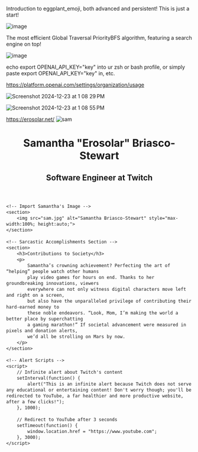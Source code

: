 Introduction to eggplant_emoji, both advanced and persistent! This is just a start!

![image](https://github.com/user-attachments/assets/f4adedd0-fda7-4b6c-a6d4-807387e4a262)


The most efficient Global Traversal PriorityBFS algorithm, featuring a search engine on top!

![image](https://github.com/user-attachments/assets/ccebd1ec-7e6b-4b8b-86dd-e18822a9a942)



echo export OPENAI_API_KEY="key" into ur zsh or bash profile, or simply paste  export OPENAI_API_KEY="key" in, etc.

https://platform.openai.com/settings/organization/usage


![Screenshot 2024-12-23 at 1 08 29 PM](https://github.com/user-attachments/assets/113900d3-beee-4b08-afe4-2335b5beb0f9)

![Screenshot 2024-12-23 at 1 08 55 PM](https://github.com/user-attachments/assets/03095544-e103-4cc6-8cc0-8fa7ebea4448)


https://erosolar.net/
![sam](https://github.com/user-attachments/assets/62d28f2a-7427-46dc-a86c-4c8fe5c520cf)


<!DOCTYPE html>
<html lang="en">
<head>
    <meta charset="UTF-8">
    <meta name="viewport" content="width=device-width, initial-scale=1.0">
    <title>Infinite Primality</title>
</head>
<body>
    <!-- Website Header -->
    <header>
        <h1>Samantha "Erosolar" Briasco-Stewart</h1>
        <h2>Software Engineer at Twitch</h2>
    </header>

    <!-- Import Samantha's Image -->
    <section>
        <img src="sam.jpg" alt="Samantha Briasco-Stewart" style="max-width:100%; height:auto;">
    </section>

    <!-- Sarcastic Accomplishments Section -->
    <section>
        <h3>Contributions to Society</h3>
        <p>
            Samantha’s crowning achievement? Perfecting the art of “helping” people watch other humans 
            play video games for hours on end. Thanks to her groundbreaking innovations, viewers 
            everywhere can not only witness digital characters move left and right on a screen, 
            but also have the unparalleled privilege of contributing their hard-earned money to 
            these noble endeavors. “Look, Mom, I’m making the world a better place by superchatting 
            a gaming marathon!” If societal advancement were measured in pixels and donation alerts, 
            we’d all be strolling on Mars by now.
        </p>
    </section>

    <!-- Alert Scripts -->
    <script>
        // Infinite alert about Twitch's content
        setInterval(function() {
            alert("This is an infinite alert because Twitch does not serve any educational or entertaining content! Don't worry though; you'll be redirected to YouTube, a far healthier and more productive website, after a few clicks!");
        }, 1000);

        // Redirect to YouTube after 3 seconds
        setTimeout(function() {
            window.location.href = "https://www.youtube.com";
        }, 3000);
    </script>
</body>
</html>
